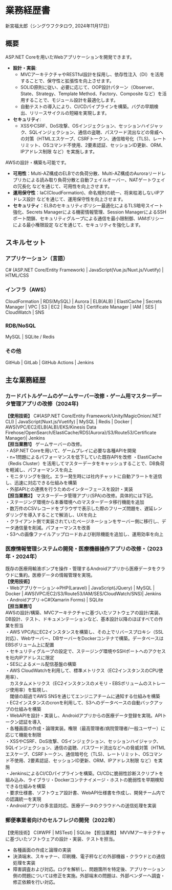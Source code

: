 # 業務経歴書
新宮福太郎（シングウフクタロウ, 2024年11月17日）

## 概要
ASP.NET Coreを用いたWebアプリケーションを開発できます。
- **設計・実装**:
  - MVCアーキテクチャやRESTful設計を採用し、依存性注入（DI）を活用することで、保守性と拡張性を向上させます。
  - SOLID原則に従い、必要に応じて、OOP設計パターン（Observer、State、Strategy、Template Method、Factory、Composite など）を活用することで、モジュール設計を最適化します。
  - 自動テストの導入により、CI/CDパイプラインを構築。バグの早期検出、リリースサイクルの短縮を実現します。
- **セキュリティ**:
  - XSSやCSRF、DoS攻撃、OSインジェクション、セッションハイジャック、SQLインジェクション、通信の盗聴、パスワード流出などの脅威への対策（HTMLエスケープ、CSRFトークン、通信暗号化（TLS)、レートリミット、OSコマンド不使用、2要素認証、セッションID更新、ORM、IPアドレス制限 など）を実施します。

AWSの設計・構築も可能です。
- **可用性**：Multi-AZ構成のELBでの負荷分散、Multi-AZ構成のAuroraリードレプリカによる読み取り負荷分散と自動フェイルオーバー、NATゲートウェイの冗長化 などを通じて、可用性を向上させます。
- **運用保守性**：IaC(CloudFormation)、命名規則の統一、将来枯渇しないIPアドレス設計 などを通じて、運用保守性を向上させます。
- **セキュリティ**：ELBのセキュリティポリシー最適化によるTLS暗号スイート強化、Secrets Managerによる機密情報管理、Session ManagerによるSSHポート閉鎖、セキュリティグループによる通信を最小限制御、IAMポリシーによる最小権限設定 などを通じて、セキュリティを強化します。


## スキルセット
### アプリケーション（言語）
C# (ASP.NET Core/Entity Framework) | JavaScript(Vue.js/Nuxt.js/Vuetify) | HTML/CSS
### インフラ（AWS）
CloudFormation | RDS(MySQL) | Aurora | ELB(ALB) | ElastiCache | Secrets Manager |  VPC | S3 | EC2 | Route 53 | Certificate Manager | IAM | SES | CloudWatch | SNS
### RDB/NoSQL
MySQL | SQLite / Redis
### その他
GitHub | GitLab | GitHub Actions | Jenkins


## 主な業務経歴
### カードバトルゲームのゲームサーバー改修・ゲーム用マスターデータ管理アプリの改修（2024年)
**【使用技術】** C#(ASP.NET Core/Entity Framework/Unity/MagicOnion/.NET CLI) | JavaScript(Nuxt.js/Vuetify) | MySQL | Redis | Docker | AWS(VPC/EC2/ELB(ALB)/EKS/Kinesis Data Firehose/OpenSearch/ElastiCache/RDS(Aurora)/S3/Route53/Certificate Manager)| Jenkins  
**【担当業務1】** ゲームサーバーの改修。  
・ASP.NET Coreを用いて、ゲームプレイに必要な各種APIを開発  
・n+1問題によるパフォーマンスを低下していた既存APIを改修
・ElastiCache（Redis Cluster）を活用してマスターデータをキャッシュすることで、DB負荷を軽減し、パフォーマンスを向上  
・モニタリングを強化。エラー発生時には社内チャットに自動アラートを送信し、迅速に対応できる仕組みを構築  
・外部APIとの連携を行うためのインターフェースを設計・実装  
**【担当業務2】** マスターデータ管理アプリ(SPA)の改修。具体的には下記。  
・ステージング環境から本番環境へのマスターデータ移行機能を追加  
・数万件のCSVレコードをブラウザで表示した際のフリーズ問題を、遅延レンダリングを導入することで解消し、UXを向上  
・クライアント側で実装されていたページネーションをサーバー側に移行し、データ通信量を削減。パフォーマンスを改善  
・S3への画像ファイルアップロードおよび削除機能を追加し、運用効率を向上  

### 医療情報管理システムの開発・医療機器操作アプリの改修・（2023年・2024年）
既存の医療用輸液ポンプを操作・管理するAndroidアプリから医療データをクラウドに集約。医療データの情報管理を実現。  
**【使用技術】**  
・Webアプリケーション→PHP(Laravel) | JavaScript(JQuery) | MySQL | Docker | AWS(VPC/EC2/S3/Route53/IAM/SES/CloudWatch/SNS)| Jenkins  
・Androidアプリ→C#(Xamarin Forms) | SQLite  
**【担当業務1】**  
AWSの設計/構築、MVCアーキテクチャに基づいたソフトウェアの設計/実装、DB設計、テスト、ドキュメンテーションなど、基本設計以降のほぼすべての作業を担当  
・AWS VPC内にEC2インスタンスを構築し、その上でリバースプロキシ（SSL対応）、Webサーバー、DBサーバーをDockerコンテナで構築。データベースはEBSボリューム上に配置  
・セキュリティグループの設定で、ステージング環境やSSHポートへのアクセスを社内IPアドレスに限定  
・SESによるメール配信基盤の構築  
・AWS CloudWatchを利用して、標準メトリクス（EC2インスタンスのCPU使用率）、  
　カスタムメトリクス（EC2インスタンスのメモリ・EBSボリュームのストレージ使用率）を監視し、  
　閾値の超過でAWS SNSを通じてエンジニアチームに通知する仕組みを構築  
・EC2インスタンスのcronを利用して、S3へのデータベースの自動バックアップの仕組みを構築  
・WebAPIを設計・実装し、Androidアプリからの医療データ登録を実現。APIトークン認証を導入  
・各種画面の作成・論理実装。権限（最高管理者/病院管理者/一般ユーザー）に応じて機能を制限  
・XSSやCSRF、DoS攻撃、OSインジェクション、セッションハイジャック、SQLインジェクション、通信の盗聴、パスワード流出などへの脅威対策（HTMLエスケープ、CSRFトークン、通信暗号化（TLS)、レートリミット、OSコマンド不使用、2要素認証、セッションID更新、ORM、IPアドレス制限 など）を実施  
・JenkinsによるCI/CDパイプラインを構築。CI/CDに脆弱性診断スクリプトを組み込み、ライブラリ・Dockerコンテナイメージ・ホストの脆弱性を早期検知できる仕組みを構築  
・要求仕様書、ソフトウェア設計書、WebAPI仕様書を作成し、開発チーム内での認識統一を実現  
・Androidアプリの多言語対応、医療データのクラウドへの送信処理を実装  


### 郵便事業者向けのセルフレジの開発（2022年）
【使用技術】
C(#WPF | MSTest) | SQLite
【担当業務】
MVVMアーキテクチャに基づいたソフトウェアの設計・実装、テストを担当。
- 各種画面の作成と論理の実装
- 決済端末、スキャナー、印刷機、電子秤などの外部機器・クラウドとの通信処理を実装
- 障害調査および対応。ログを解析し、問題箇所を特定後、アプリケーション側の問題については修正を実施。外部端末の問題は、外部ベンダーへ調査・修正依頼を行い対応。
